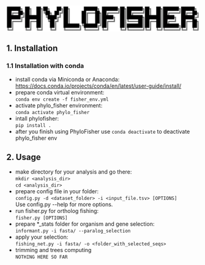 ![PhyloFIsher](fisher.png)

## 1. Installation
### 1.1 Installation with conda

- install conda via Miniconda or Anaconda:<br/>
https://docs.conda.io/projects/conda/en/latest/user-guide/install/
- prepare conda virtual environment:<br/>
 `conda env create -f fisher_env.yml`
- activate phylo_fisher environment:<br/>
`conda activate phylo_fisher`
- intall phylofisher:<br/>
`pip install .`
- after you finish using PhyloFisher use `conda deactivate` to deactivate phylo_fisher env

## 2. Usage

- make directory for your analysis and go there:<br/>
`mkdir <analysis_dir>`<br/>
`cd <analysis_dir>`<br/>
- prepare config file in your folder:<br/>
`config.py -d <dataset_folder> -i <input_file.tsv> [OPTIONS]`<br/>
Use config.py --help for more options.<br/>
- run fisher.py for ortholog fishing:<br/>
`fisher.py [OPTIONS]`<br/>
- prepare *_stats folder for organism and gene selection:<br/>
`informant.py -i fasta/ --paralog_selection`<br/>
- apply your selection:<br/>
`fishing_net.py -i fasta/ -o <folder_with_selected_seqs>`<br/>
- trimming and trees computing<br/>
`NOTHING HERE SO FAR`
